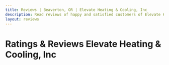 ```yaml
---
title: Reviews | Beaverton, OR | Elevate Heating & Cooling, Inc
description: Read reviews of happy and satisfied customers of Elevate Heating & Cooling, Inc. We provide heating and cooling services in Beaverton, OR and surrounding areas.
layout: reviews
---
```


# Ratings & Reviews Elevate Heating & Cooling, Inc
